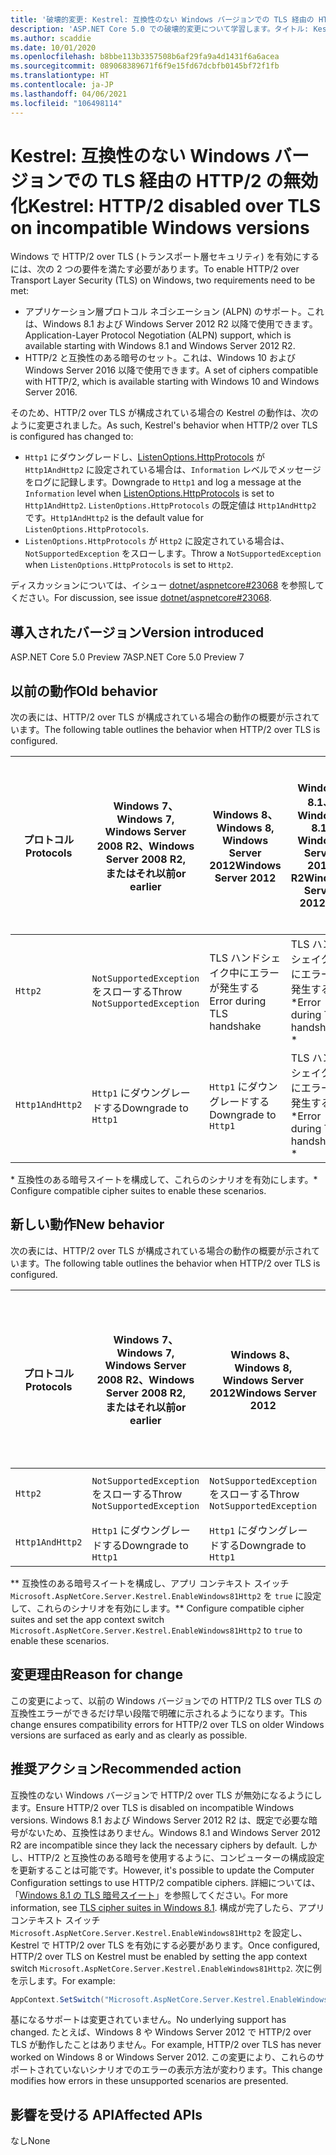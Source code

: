 ```yaml
---
title: '破壊的変更: Kestrel: 互換性のない Windows バージョンでの TLS 経由の HTTP/2 の無効化'
description: 'ASP.NET Core 5.0 での破壊的変更について学習します。タイトル: Kestrel: 互換性のない Windows バージョンでの TLS 経由の HTTP/2 の無効化'
ms.author: scaddie
ms.date: 10/01/2020
ms.openlocfilehash: b8bbe113b3357508b6af29fa9a4d1431f6a6acea
ms.sourcegitcommit: 089068389671f6f9e15fd67dcbfb0145bf72f1fb
ms.translationtype: HT
ms.contentlocale: ja-JP
ms.lasthandoff: 04/06/2021
ms.locfileid: "106498114"
---
```

# <a name="kestrel-http2-disabled-over-tls-on-incompatible-windows-versions"></a><span data-ttu-id="f0fba-103">Kestrel: 互換性のない Windows バージョンでの TLS 経由の HTTP/2 の無効化</span><span class="sxs-lookup"><span data-stu-id="f0fba-103">Kestrel: HTTP/2 disabled over TLS on incompatible Windows versions</span></span>

<span data-ttu-id="f0fba-104">Windows で HTTP/2 over TLS (トランスポート層セキュリティ) を有効にするには、次の 2 つの要件を満たす必要があります。</span><span class="sxs-lookup"><span data-stu-id="f0fba-104">To enable HTTP/2 over Transport Layer Security (TLS) on Windows, two requirements need to be met:</span></span>

- <span data-ttu-id="f0fba-105">アプリケーション層プロトコル ネゴシエーション (ALPN) のサポート。これは、Windows 8.1 および Windows Server 2012 R2 以降で使用できます。</span><span class="sxs-lookup"><span data-stu-id="f0fba-105">Application-Layer Protocol Negotiation (ALPN) support, which is available starting with Windows 8.1 and Windows Server 2012 R2.</span></span>
- <span data-ttu-id="f0fba-106">HTTP/2 と互換性のある暗号のセット。これは、Windows 10 および Windows Server 2016 以降で使用できます。</span><span class="sxs-lookup"><span data-stu-id="f0fba-106">A set of ciphers compatible with HTTP/2, which is available starting with Windows 10 and Windows Server 2016.</span></span>

<span data-ttu-id="f0fba-107">そのため、HTTP/2 over TLS が構成されている場合の Kestrel の動作は、次のように変更されました。</span><span class="sxs-lookup"><span data-stu-id="f0fba-107">As such, Kestrel's behavior when HTTP/2 over TLS is configured has changed to:</span></span>

- <span data-ttu-id="f0fba-108">`Http1` にダウングレードし、[ListenOptions.HttpProtocols](/dotnet/api/microsoft.aspnetcore.server.kestrel.core.httpprotocols) が `Http1AndHttp2` に設定されている場合は、`Information` レベルでメッセージをログに記録します。</span><span class="sxs-lookup"><span data-stu-id="f0fba-108">Downgrade to `Http1` and log a message at the `Information` level when [ListenOptions.HttpProtocols](/dotnet/api/microsoft.aspnetcore.server.kestrel.core.httpprotocols) is set to `Http1AndHttp2`.</span></span> <span data-ttu-id="f0fba-109">`ListenOptions.HttpProtocols` の既定値は `Http1AndHttp2` です。</span><span class="sxs-lookup"><span data-stu-id="f0fba-109">`Http1AndHttp2` is the default value for `ListenOptions.HttpProtocols`.</span></span>
- <span data-ttu-id="f0fba-110">`ListenOptions.HttpProtocols` が `Http2` に設定されている場合は、`NotSupportedException` をスローします。</span><span class="sxs-lookup"><span data-stu-id="f0fba-110">Throw a `NotSupportedException` when `ListenOptions.HttpProtocols` is set to `Http2`.</span></span>

<span data-ttu-id="f0fba-111">ディスカッションについては、イシュー [dotnet/aspnetcore#23068](https://github.com/dotnet/aspnetcore/issues/23068) を参照してください。</span><span class="sxs-lookup"><span data-stu-id="f0fba-111">For discussion, see issue [dotnet/aspnetcore#23068](https://github.com/dotnet/aspnetcore/issues/23068).</span></span>

## <a name="version-introduced"></a><span data-ttu-id="f0fba-112">導入されたバージョン</span><span class="sxs-lookup"><span data-stu-id="f0fba-112">Version introduced</span></span>

<span data-ttu-id="f0fba-113">ASP.NET Core 5.0 Preview 7</span><span class="sxs-lookup"><span data-stu-id="f0fba-113">ASP.NET Core 5.0 Preview 7</span></span>

## <a name="old-behavior"></a><span data-ttu-id="f0fba-114">以前の動作</span><span class="sxs-lookup"><span data-stu-id="f0fba-114">Old behavior</span></span>

<span data-ttu-id="f0fba-115">次の表には、HTTP/2 over TLS が構成されている場合の動作の概要が示されています。</span><span class="sxs-lookup"><span data-stu-id="f0fba-115">The following table outlines the behavior when HTTP/2 over TLS is configured.</span></span>

| <span data-ttu-id="f0fba-116">プロトコル</span><span class="sxs-lookup"><span data-stu-id="f0fba-116">Protocols</span></span> | <span data-ttu-id="f0fba-117">Windows 7、</span><span class="sxs-lookup"><span data-stu-id="f0fba-117">Windows 7,</span></span><br /><span data-ttu-id="f0fba-118">Windows Server 2008 R2、</span><span class="sxs-lookup"><span data-stu-id="f0fba-118">Windows Server 2008 R2,</span></span><br /><span data-ttu-id="f0fba-119">またはそれ以前</span><span class="sxs-lookup"><span data-stu-id="f0fba-119">or earlier</span></span> | <span data-ttu-id="f0fba-120">Windows 8、</span><span class="sxs-lookup"><span data-stu-id="f0fba-120">Windows 8,</span></span><br /><span data-ttu-id="f0fba-121">Windows Server 2012</span><span class="sxs-lookup"><span data-stu-id="f0fba-121">Windows Server 2012</span></span> | <span data-ttu-id="f0fba-122">Windows 8.1、</span><span class="sxs-lookup"><span data-stu-id="f0fba-122">Windows 8.1,</span></span><br /><span data-ttu-id="f0fba-123">Windows Server 2012 R2</span><span class="sxs-lookup"><span data-stu-id="f0fba-123">Windows Server 2012 R2</span></span> | <span data-ttu-id="f0fba-124">Windows 10、</span><span class="sxs-lookup"><span data-stu-id="f0fba-124">Windows 10,</span></span><br /><span data-ttu-id="f0fba-125">Windows Server 2016、</span><span class="sxs-lookup"><span data-stu-id="f0fba-125">Windows Server 2016,</span></span><br /><span data-ttu-id="f0fba-126">またはそれ以降</span><span class="sxs-lookup"><span data-stu-id="f0fba-126">or newer</span></span> |
|---------------|-----------------------------------------------|--------------------------------|-------------------------------------|------------------------------------------|
| `Http2`         | <span data-ttu-id="f0fba-127">`NotSupportedException` をスローする</span><span class="sxs-lookup"><span data-stu-id="f0fba-127">Throw `NotSupportedException`</span></span>                   | <span data-ttu-id="f0fba-128">TLS ハンドシェイク中にエラーが発生する</span><span class="sxs-lookup"><span data-stu-id="f0fba-128">Error during TLS handshake</span></span>     | <span data-ttu-id="f0fba-129">TLS ハンドシェイク中にエラーが発生する &ast;</span><span class="sxs-lookup"><span data-stu-id="f0fba-129">Error during TLS handshake &ast;</span></span>     | <span data-ttu-id="f0fba-130">エラーなし</span><span class="sxs-lookup"><span data-stu-id="f0fba-130">No error</span></span> |
| `Http1AndHttp2` | <span data-ttu-id="f0fba-131">`Http1` にダウングレードする</span><span class="sxs-lookup"><span data-stu-id="f0fba-131">Downgrade to `Http1`</span></span>                    | <span data-ttu-id="f0fba-132">`Http1` にダウングレードする</span><span class="sxs-lookup"><span data-stu-id="f0fba-132">Downgrade to `Http1`</span></span>     | <span data-ttu-id="f0fba-133">TLS ハンドシェイク中にエラーが発生する &ast;</span><span class="sxs-lookup"><span data-stu-id="f0fba-133">Error during TLS handshake &ast;</span></span>     | <span data-ttu-id="f0fba-134">エラーなし</span><span class="sxs-lookup"><span data-stu-id="f0fba-134">No error</span></span> |

<span data-ttu-id="f0fba-135">&ast; 互換性のある暗号スイートを構成して、これらのシナリオを有効にします。</span><span class="sxs-lookup"><span data-stu-id="f0fba-135">&ast; Configure compatible cipher suites to enable these scenarios.</span></span>

## <a name="new-behavior"></a><span data-ttu-id="f0fba-136">新しい動作</span><span class="sxs-lookup"><span data-stu-id="f0fba-136">New behavior</span></span>

<span data-ttu-id="f0fba-137">次の表には、HTTP/2 over TLS が構成されている場合の動作の概要が示されています。</span><span class="sxs-lookup"><span data-stu-id="f0fba-137">The following table outlines the behavior when HTTP/2 over TLS is configured.</span></span>

| <span data-ttu-id="f0fba-138">プロトコル</span><span class="sxs-lookup"><span data-stu-id="f0fba-138">Protocols</span></span> | <span data-ttu-id="f0fba-139">Windows 7、</span><span class="sxs-lookup"><span data-stu-id="f0fba-139">Windows 7,</span></span><br /><span data-ttu-id="f0fba-140">Windows Server 2008 R2、</span><span class="sxs-lookup"><span data-stu-id="f0fba-140">Windows Server 2008 R2,</span></span><br /><span data-ttu-id="f0fba-141">またはそれ以前</span><span class="sxs-lookup"><span data-stu-id="f0fba-141">or earlier</span></span> | <span data-ttu-id="f0fba-142">Windows 8、</span><span class="sxs-lookup"><span data-stu-id="f0fba-142">Windows 8,</span></span><br /><span data-ttu-id="f0fba-143">Windows Server 2012</span><span class="sxs-lookup"><span data-stu-id="f0fba-143">Windows Server 2012</span></span> | <span data-ttu-id="f0fba-144">Windows 8.1、</span><span class="sxs-lookup"><span data-stu-id="f0fba-144">Windows 8.1,</span></span><br /><span data-ttu-id="f0fba-145">Windows Server 2012 R2</span><span class="sxs-lookup"><span data-stu-id="f0fba-145">Windows Server 2012 R2</span></span> | <span data-ttu-id="f0fba-146">Windows 10、</span><span class="sxs-lookup"><span data-stu-id="f0fba-146">Windows 10,</span></span><br /><span data-ttu-id="f0fba-147">Windows Server 2016、</span><span class="sxs-lookup"><span data-stu-id="f0fba-147">Windows Server 2016,</span></span><br /><span data-ttu-id="f0fba-148">またはそれ以降</span><span class="sxs-lookup"><span data-stu-id="f0fba-148">or newer</span></span> |
|---------------|-----------------------------------------------|--------------------------------|-------------------------------------|------------------------------------------|
| `Http2`         | <span data-ttu-id="f0fba-149">`NotSupportedException` をスローする</span><span class="sxs-lookup"><span data-stu-id="f0fba-149">Throw `NotSupportedException`</span></span>                   | <span data-ttu-id="f0fba-150">`NotSupportedException` をスローする</span><span class="sxs-lookup"><span data-stu-id="f0fba-150">Throw `NotSupportedException`</span></span>     | <span data-ttu-id="f0fba-151">`NotSupportedException` をスローする &ast;&ast;</span><span class="sxs-lookup"><span data-stu-id="f0fba-151">Throw `NotSupportedException` &ast;&ast;</span></span>     | <span data-ttu-id="f0fba-152">エラーなし</span><span class="sxs-lookup"><span data-stu-id="f0fba-152">No error</span></span> |
| `Http1AndHttp2` | <span data-ttu-id="f0fba-153">`Http1` にダウングレードする</span><span class="sxs-lookup"><span data-stu-id="f0fba-153">Downgrade to `Http1`</span></span>                    | <span data-ttu-id="f0fba-154">`Http1` にダウングレードする</span><span class="sxs-lookup"><span data-stu-id="f0fba-154">Downgrade to `Http1`</span></span>     | <span data-ttu-id="f0fba-155">`Http1` にダウングレードする &ast;&ast;</span><span class="sxs-lookup"><span data-stu-id="f0fba-155">Downgrade to `Http1` &ast;&ast;</span></span>     | <span data-ttu-id="f0fba-156">エラーなし</span><span class="sxs-lookup"><span data-stu-id="f0fba-156">No error</span></span> |

<span data-ttu-id="f0fba-157">&ast;&ast; 互換性のある暗号スイートを構成し、アプリ コンテキスト スイッチ `Microsoft.AspNetCore.Server.Kestrel.EnableWindows81Http2` を `true` に設定して、これらのシナリオを有効にします。</span><span class="sxs-lookup"><span data-stu-id="f0fba-157">&ast;&ast; Configure compatible cipher suites and set the app context switch `Microsoft.AspNetCore.Server.Kestrel.EnableWindows81Http2` to `true` to enable these scenarios.</span></span>

## <a name="reason-for-change"></a><span data-ttu-id="f0fba-158">変更理由</span><span class="sxs-lookup"><span data-stu-id="f0fba-158">Reason for change</span></span>

<span data-ttu-id="f0fba-159">この変更によって、以前の Windows バージョンでの HTTP/2 TLS over TLS の互換性エラーができるだけ早い段階で明確に示されるようになります。</span><span class="sxs-lookup"><span data-stu-id="f0fba-159">This change ensures compatibility errors for HTTP/2 over TLS on older Windows versions are surfaced as early and as clearly as possible.</span></span>

## <a name="recommended-action"></a><span data-ttu-id="f0fba-160">推奨アクション</span><span class="sxs-lookup"><span data-stu-id="f0fba-160">Recommended action</span></span>

<span data-ttu-id="f0fba-161">互換性のない Windows バージョンで HTTP/2 over TLS が無効になるようにします。</span><span class="sxs-lookup"><span data-stu-id="f0fba-161">Ensure HTTP/2 over TLS is disabled on incompatible Windows versions.</span></span> <span data-ttu-id="f0fba-162">Windows 8.1 および Windows Server 2012 R2 は、既定で必要な暗号がないため、互換性はありません。</span><span class="sxs-lookup"><span data-stu-id="f0fba-162">Windows 8.1 and Windows Server 2012 R2 are incompatible since they lack the necessary ciphers by default.</span></span> <span data-ttu-id="f0fba-163">しかし、HTTP/2 と互換性のある暗号を使用するように、コンピューターの構成設定を更新することは可能です。</span><span class="sxs-lookup"><span data-stu-id="f0fba-163">However, it's possible to update the Computer Configuration settings to use HTTP/2 compatible ciphers.</span></span> <span data-ttu-id="f0fba-164">詳細については、「[Windows 8.1 の TLS 暗号スイート](/windows/win32/secauthn/tls-cipher-suites-in-windows-8-1)」を参照してください。</span><span class="sxs-lookup"><span data-stu-id="f0fba-164">For more information, see [TLS cipher suites in Windows 8.1](/windows/win32/secauthn/tls-cipher-suites-in-windows-8-1).</span></span> <span data-ttu-id="f0fba-165">構成が完了したら、アプリ コンテキスト スイッチ `Microsoft.AspNetCore.Server.Kestrel.EnableWindows81Http2` を設定し、Kestrel で HTTP/2 over TLS を有効にする必要があります。</span><span class="sxs-lookup"><span data-stu-id="f0fba-165">Once configured, HTTP/2 over TLS on Kestrel must be enabled by setting the app context switch `Microsoft.AspNetCore.Server.Kestrel.EnableWindows81Http2`.</span></span> <span data-ttu-id="f0fba-166">次に例を示します。</span><span class="sxs-lookup"><span data-stu-id="f0fba-166">For example:</span></span>

```csharp
AppContext.SetSwitch("Microsoft.AspNetCore.Server.Kestrel.EnableWindows81Http2", true);
```

<span data-ttu-id="f0fba-167">基になるサポートは変更されていません。</span><span class="sxs-lookup"><span data-stu-id="f0fba-167">No underlying support has changed.</span></span> <span data-ttu-id="f0fba-168">たとえば、Windows 8 や Windows Server 2012 で HTTP/2 over TLS が動作したことはありません。</span><span class="sxs-lookup"><span data-stu-id="f0fba-168">For example, HTTP/2 over TLS has never worked on Windows 8 or Windows Server 2012.</span></span> <span data-ttu-id="f0fba-169">この変更により、これらのサポートされていないシナリオでのエラーの表示方法が変わります。</span><span class="sxs-lookup"><span data-stu-id="f0fba-169">This change modifies how errors in these unsupported scenarios are presented.</span></span>

## <a name="affected-apis"></a><span data-ttu-id="f0fba-170">影響を受ける API</span><span class="sxs-lookup"><span data-stu-id="f0fba-170">Affected APIs</span></span>

<span data-ttu-id="f0fba-171">なし</span><span class="sxs-lookup"><span data-stu-id="f0fba-171">None</span></span>

<!--

### Category

ASP.NET Core

### Affected APIs

Not detectable via API analysis

-->
